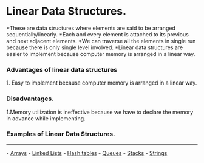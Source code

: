 <h1>Linear Data Structures.</h1>
*These are data structures where elements are said to be arranged sequentially/linearly.
*Each and every element is attached to its previous and next adjacent elements.
*We can traverse all the elements in single run because there is only single level involved.
*Linear data structures are easier to implement because computer memory is arranged in a linear way.

<h3>Advantages of linear data structures</h3>
1. Easy to implement because computer memory is arranged in a linear way.

<h3>Disadvantages.</h3>
1.Memory utilization is ineffective because we have to declare the memory in advance while implementing.

<h3>Examples of Linear Data Structures.</h3>
<hr></hr>
- <a href="./arrays">Arrays</a>
- <a href="./linked-lists">Linked Lists</a>
- <a href="./hash-tables">Hash tables</a>
- <a href="./queues">Queues</a>
- <a href="./stacks">Stacks</a>
- <a href="./strings">Strings</a>
